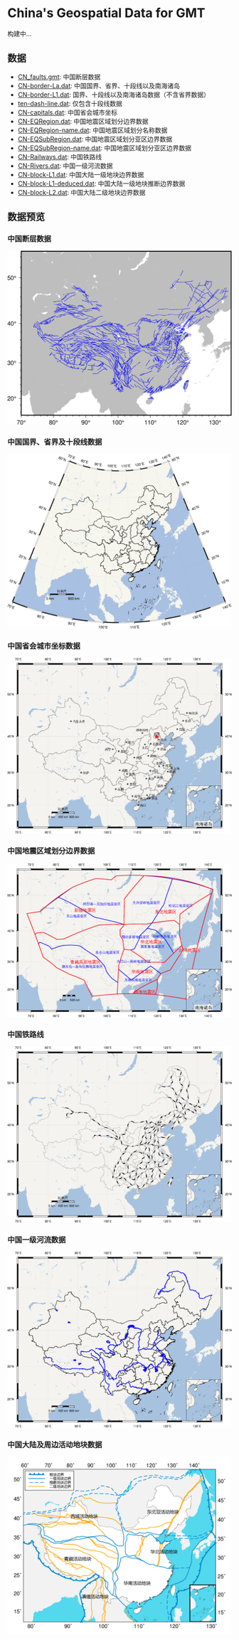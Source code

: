 # China's Geospatial Data for GMT

构建中...

## 数据

- [CN_faults.gmt](CN_faults.gmt): 中国断层数据
- [CN-border-La.dat](CN-border-La.dat): 中国国界、省界、十段线以及南海诸岛
- [CN-border-L1.dat](CN-border-L1.dat): 国界、十段线以及南海诸岛数据（不含省界数据）
- [ten-dash-line.dat](ten-dash-line.dat): 仅包含十段线数据
- [CN-capitals.dat](CN-capitals.dat): 中国省会城市坐标
- [CN-EQRegion.dat](CN-EQRegion.dat): 中国地震区域划分边界数据
- [CN-EQRegion-name.dat](CN-EQRegion-name.dat): 中国地震区域划分名称数据
- [CN-EQSubRegion.dat](CN-EQSubRegion.dat): 中国地震区域划分亚区边界数据
- [CN-EQSubRegion-name.dat](CN-EQSubRegion-name.dat): 中国地震区域划分亚区边界数据
- [CN-Railways.dat](CN-Railways.dat): 中国铁路线
- [CN-Rivers.dat](CN-Rivers.dat): 中国一级河流数据
- [CN-block-L1.dat](CN-block-L1.dat): 中国大陆一级地块边界数据
- [CN-block-L1-deduced.dat](CN-block-L1-deduced.dat): 中国大陆一级地块推断边界数据
- [CN-block-L2.dat](CN-block-L2.dat): 中国大陆二级地块边界数据

## 数据预览

### 中国断层数据

![CN faults](figures/CN_faults.png)

### 中国国界、省界及十段线数据

![CN-border-La](figures/CN-border-JD.png)

### 中国省会城市坐标数据

![CN-capitals](figures/CN-capitals.png)

### 中国地震区域划分边界数据

![CN-EQRegion](figures/CN-EQRegion.png)

### 中国铁路线

![CN-Railways](figures/CN-Railways.png)

### 中国一级河流数据

![CN-Rivers](figures/CN-Rivers.png)

### 中国大陆及周边活动地块数据

![BLOCK](figures/BLOCK.png)